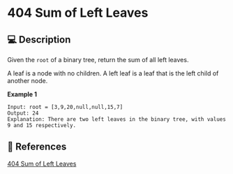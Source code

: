 # 404 Sum of Left Leaves

## 💻 Description

Given the `root` of a binary tree, return the sum of all left leaves.

A leaf is a node with no children. A left leaf is a leaf that is the left child of another node.

**Example 1**

```
Input: root = [3,9,20,null,null,15,7]
Output: 24
Explanation: There are two left leaves in the binary tree, with values 9 and 15 respectively.
```

## 🔗 References

[404 Sum of Left Leaves](https://leetcode.com/problems/sum-of-left-leaves/)

<!-- [404 Sum of Left Leaves explained by ]() -->
